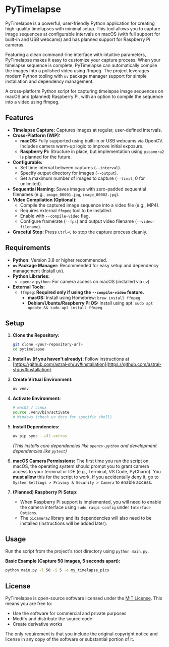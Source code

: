 # PyTimelapse

PyTimelapse is a powerful, user-friendly Python application for creating high-quality timelapses with minimal setup. This tool allows you to capture image sequences at configurable intervals on macOS (with full support for built-in and USB webcams) and has planned support for Raspberry Pi cameras. 

Featuring a clean command-line interface with intuitive parameters, PyTimelapse makes it easy to customize your capture process. When your timelapse sequence is complete, PyTimelapse can automatically compile the images into a polished video using ffmpeg. The project leverages modern Python tooling with `uv` package manager support for simple installation and dependency management.

A cross-platform Python script for capturing timelapse image sequences on macOS and (planned) Raspberry Pi, with an option to compile the sequence into a video using ffmpeg.

## Features

- **Timelapse Capture:** Captures images at regular, user-defined intervals.
- **Cross-Platform (WIP):**
  - **macOS:** Fully supported using built-in or USB webcams via OpenCV. Includes camera warm-up logic to improve initial exposure.
  - **Raspberry Pi:** Structure in place, but implementation using `picamera2` is planned for the future.
- **Configurable:**
  - Set time interval between captures (`--interval`).
  - Specify output directory for images (`--output`).
  - Set a maximum number of images to capture (`--limit`, 0 for unlimited).
- **Sequential Naming:** Saves images with zero-padded sequential filenames (e.g., `image_00001.jpg`, `image_00002.jpg`).
- **Video Compilation (Optional):**
  - Compile the captured image sequence into a video file (e.g., MP4).
  - Requires external `ffmpeg` tool to be installed.
  - Enable with `--compile-video` flag.
  - Configure framerate (`--fps`) and output video filename (`--video-filename`).
- **Graceful Stop:** Press `Ctrl+C` to stop the capture process cleanly.

## Requirements

- **Python:** Version 3.8 or higher recommended.
- **`uv` Package Manager:** Recommended for easy setup and dependency management ([Install uv](https://github.com/astral-sh/uv#installation)).
- **Python Libraries:**
  - `opencv-python`: For camera access on macOS (installed via `uv`).
- **External Tools:**
  - `ffmpeg`: **Required only if using the `--compile-video` feature.**
    - **macOS:** Install using Homebrew: `brew install ffmpeg`
    - **Debian/Ubuntu/Raspberry Pi OS:** Install using apt: `sudo apt update && sudo apt install ffmpeg`

## Setup

1.  **Clone the Repository:**

    ```bash
    git clone <your-repository-url>
    cd pytimelapse
    ```

2.  **Install `uv` (if you haven't already):**
    Follow instructions at [https://github.com/astral-sh/uv#installation](https://github.com/astral-sh/uv#installation).

3.  **Create Virtual Environment:**

    ```bash
    uv venv
    ```

4.  **Activate Environment:**

    ```bash
    # macOS / Linux
    source .venv/bin/activate
    # Windows (check uv docs for specific shell)
    ```

5.  **Install Dependencies:**

    ```bash
    uv pip sync --all-extras
    ```

    _(This installs core dependencies like `opencv-python` and development dependencies like `pytest`)_

6.  **macOS Camera Permissions:**
    The first time you run the script on macOS, the operating system should prompt you to grant camera access to your terminal or IDE (e.g., Terminal, VS Code, PyCharm). You **must allow** this for the script to work. If you accidentally deny it, go to `System Settings > Privacy & Security > Camera` to enable access.

7.  **(Planned) Raspberry Pi Setup:**
    - When Raspberry Pi support is implemented, you will need to enable the camera interface using `sudo raspi-config` under `Interface Options`.
    - The `picamera2` library and its dependencies will also need to be installed (instructions will be added later).

## Usage

Run the script from the project's root directory using `python main.py`.

**Basic Example (Capture 50 images, 5 seconds apart):**

```bash
python main.py -l 50 -i 5 -o my_timelapse_pics
```

## License

PyTimelapse is open-source software licensed under the [MIT License](LICENSE). This means you are free to:

- Use the software for commercial and private purposes
- Modify and distribute the source code
- Create derivative works

The only requirement is that you include the original copyright notice and license in any copy of the software or substantial portion of it.
